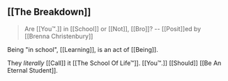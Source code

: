 [[The Breakdown]]
---
> Are [[You™.]] in [[School]] or [[Not]], [[Bro]]?
> -- [[Posit]]ed by [[Brenna Christenbury]]

Being "in school", [[Learning]], is an act of [[Being]].

They *literally* [[Call]] it [[The School Of Life™]]. [[You™.]] [[Should]] [[Be An Eternal Student]].